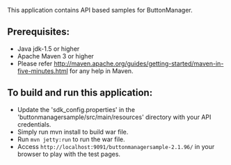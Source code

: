 This application contains API based samples for ButtonManager. 

Prerequisites:
---------------
*	Java jdk-1.5 or higher
*	Apache Maven 3 or higher
*  Please refer http://maven.apache.org/guides/getting-started/maven-in-five-minutes.html for any help in Maven.

To build and run this application:
----------------------------------

*   Update the 'sdk_config.properties' in the 'buttonmanagersample/src/main/resources' directory with your API credentials.
*	Simply run mvn install to build war file.
*	Run `mvn jetty:run` to run the war file.
*	Access `http://localhost:9091/buttonmanagersample-2.1.96/` in your browser to play with the test pages.
